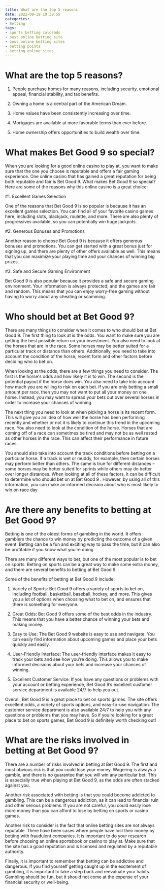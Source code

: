```yaml
---
title: What are the top 5 reasons
date: 2022-08-19 10:38:59
categories:
- Betting
tags:
- sports betting colorado
- best online betting site
- best online betting sites
- betting points
- betting online sites
---
```



#  What are the top 5 reasons?

1. People purchase homes for many reasons, including security, emotional appeal, financial stability, and tax benefits.

2. Owning a home is a central part of the American Dream.

3. Home values have been consistently increasing over time.

4. Mortgages are available at more favorable terms than ever before.

5. Home ownership offers opportunities to build wealth over time.

#  What makes Bet Good 9 so special?

When you are looking for a good online casino to play at, you want to make sure that the one you choose is reputable and offers a fair gaming experience. One online casino that has gained a great reputation for being both reputable and fair is Bet Good 9. What makes Bet Good 9 so special? Here are some of the reasons why this online casino is a great choice:

#1. Excellent Games Selection

One of the reasons that Bet Good 9 is so popular is because it has an excellent games selection. You can find all of your favorite casino games here, including slots, blackjack, roulette, and more. There are also plenty of progressives available, so you can potentially win huge jackpots.

#2. Generous Bonuses and Promotions

Another reason to choose Bet Good 9 is because it offers generous bonuses and promotions. You can get started with a great bonus just for signing up, and there are plenty of other offers available as well. This means that you can maximize your playing time and your chances of winning big prizes.

#3. Safe and Secure Gaming Environment

Bet Good 9 is also popular because it provides a safe and secure gaming environment. Your information is always protected, and the games are fair and random. This means that you can enjoy worry-free gaming without having to worry about any cheating or scamming.

#  Who should bet at Bet Good 9?

There are many things to consider when it comes to who should bet at Bet Good 9. The first thing to look at is the odds. You want to make sure you are getting the best possible return on your investment. You also need to look at the horses that are in the race. Some horses may be better suited for a particular track or distance than others. Additionally, you need to take into account the condition of the horse, recent form and other factors before deciding who to bet on.

When looking at the odds, there are a few things you need to consider. The first is the horse's odds and how likely it is to win. The second is the potential payout if the horse does win. You also need to take into account how much you are willing to risk on each bet. If you are only betting a small amount per race, then you may not want to put all your money on one horse. Instead, you may want to spread your bets out over several horses in order to increase your chances of winning.

The next thing you need to look at when picking a horse is its recent form. This will give you an idea of how well the horse has been performing recently and whether or not it is likely to continue this trend in the upcoming race. You also need to look at the condition of the horse. Horses that are coming off of a race can sometimes be tired and may not be as well rested as other horses in the race. This can affect their performance in future races.

You should also take into account the track conditions before betting on a particular horse. If a track is wet or muddy, for example, then certain horses may perform better than others. The same is true for different distances – some horses may be better suited for sprints while others may do better over longer distances. When looking at all of these factors, it can be difficult to determine who should bet on at Bet Good 9 . However, by using all of this information, you can make an informed decision about who is most likely to win on race day

#  Are there any benefits to betting at Bet Good 9?

Betting is one of the oldest forms of gambling in the world. It offers gamblers the chance to win money by predicting the outcome of a given event. Betting can be a fun and exciting way to pass the time, but it can also be profitable if you know what you’re doing.

There are many different ways to bet, but one of the most popular is to bet on sports. Betting on sports can be a great way to make some extra money, and there are several benefits to betting at Bet Good 9.

Some of the benefits of betting at Bet Good 9 include:

1) Variety of Sports: Bet Good 9 offers a variety of sports to bet on, including football, basketball, baseball, hockey, and more. This gives you a lot of options when choosing what to bet on, and ensures that there is something for everyone.

2) Great Odds: Bet Good 9 offers some of the best odds in the industry. This means that you have a better chance of winning your bets and making money.

3) Easy to Use: The Bet Good 9 website is easy to use and navigate. You can easily find information about upcoming games and place your bets quickly and easily.

4) User-Friendly Interface: The user-friendly interface makes it easy to track your bets and see how you’re doing. This allows you to make informed decisions about your bets and increase your chances of winning.

5) Excellent Customer Service: If you have any questions or problems with your account or betting experience, Bet Good 9’s excellent customer service department is available 24/7 to help you out.

Overall, Bet Good 9 is a great place to bet on sports games. The site offers excellent odds, a variety of sports options, and easy-to-use navigation. The customer service department is also available 24/7 to help you with any questions or problems that you may have. So if you’re looking for a great place to bet on sports games, Bet Good 9 is definitely worth checking out!

#  What are the risks involved in betting at Bet Good 9?

There are a number of risks involved in betting at Bet Good 9. The first and most obvious risk is that you could lose your money. Wagering is always a gamble, and there is no guarantee that you will win any particular bet. This is especially true when playing at Bet Good 9, as the odds are often stacked against you.

Another risk associated with betting is that you could become addicted to gambling. This can be a dangerous addiction, as it can lead to financial ruin and other serious problems. If you are not careful, you could easily lose more money than you can afford to lose by betting on sports or casino games.

Another risk to consider is the fact that online betting sites are not always reputable. There have been cases where people have lost their money by betting with fraudulent companies. It is important to do your research before choosing an online sportsbook or casino to play at. Make sure that the site has a good reputation and is licensed and regulated by a reputable authority.

Finally, it is important to remember that betting can be addictive and dangerous. If you find yourself getting caught up in the excitement of gambling, it is important to take a step back and reevaluate your habits. Gambling should be fun, but it should not come at the expense of your financial security or well-being.